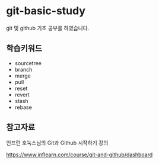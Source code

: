 # git-basic-study

git 및 github 기초 공부를 하였습니다.  

## 학습키워드 
- sourcetree
- branch
- merge
- pull
- reset
- revert
- stash
- rebase


## 참고자료
인프런 호눅스님의 Git과 Github 시작하기 강의

https://www.inflearn.com/course/git-and-github/dashboard
